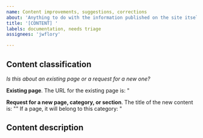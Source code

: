 ```yaml
---
name: Content improvements, suggestions, corrections
about: 'Anything to do with the information published on the site itself should use this template. Unrelated to website UI/UX and features.'
title: '[CONTENT] '
labels: documentation, needs triage
assignees: 'jwflory'

---
```


## Content classification

_Is this about an existing page or a request for a new one?_

<!-- Delete lines that are NOT RELATED. -->

**Existing page**.
The URL for the existing page is: <!-- delete this and write here -->"

**Request for a new page, category, or section**.
The title of the new content is: "<!-- delete this and write here -->"
If a page, it will belong to this category: <!-- delete this and write here -->"


## Content description

<!-- Describe your improvement, suggestion, or correction here. -->
